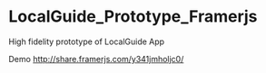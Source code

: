 # LocalGuide_Prototype_Framerjs

High fidelity prototype of LocalGuide App

Demo
http://share.framerjs.com/y341jmholjc0/
